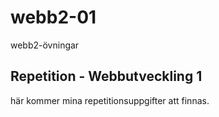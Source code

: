# webb2-01
webb2-övningar
## Repetition - Webbutveckling 1
här kommer mina repetitionsuppgifter att finnas.
